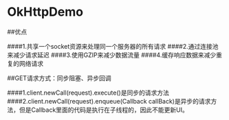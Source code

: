 # OkHttpDemo

##优点

####1.共享一个socket资源来处理同一个服务器的所有请求
####2.通过连接池来减少请求延迟
####3.使用GZIP来减少数据流量
####4.缓存响应数据来减少重复的网络请求

##GET请求方式：同步阻塞、异步回调

####1.client.newCall(request).execute()是同步的请求方法
####2.client.newCall(request).enqueue(Callback callBack)是异步的请求方法，但是Callback里面的代码是执行在子线程的，因此不能更新UI。


